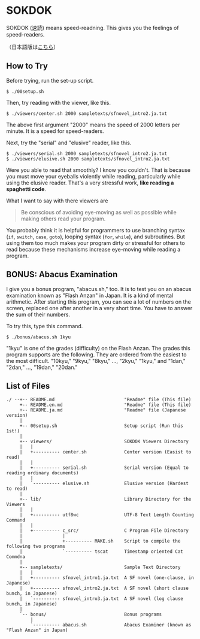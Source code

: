 # SOKDOK

SOKDOK (速読) means speed-readning. This gives you the feelings of speed-readers.

（日本語版は[こちら](README.ja.md)）

## How to Try

Before trying, run the set-up script.

```
$ ./00setup.sh
```

Then, try reading with the viewer, like this.

```
$ ./viewers/center.sh 2000 sampletexts/sfnovel_intro2.ja.txt
```
The above first argument "2000" means the speed of 2000 letters per minute. It is a speed for speed-readers.

Next, try the "serial" and "elusive" reader, like this.

```
$ ./viewers/serial.sh 2000 sampletexts/sfnovel_intro2.ja.txt
$ ./viewers/elusive.sh 2000 sampletexts/sfnovel_intro2.ja.txt
```

Were you able to read that smoothly? I know you couldn't. That is because you must move your eyeballs violently while reading, particularly while using the elusive reader. That's a very stressful work, **like reading a spaghetti code**.

What I want to say with there viewers are

> Be conscious of avoiding eye-moving as well as possible while making others read your program.

You probably think it is helpful for programmers to use branching syntax (`if`, `switch`, `case`, `goto`), looping syntax (`for`, `while`), and subroutines. But using them too much makes your program dirty or stressful for others to read because these mechanisms increase eye-moving while reading a program.

## BONUS: Abacus Examination

I give you a bonus program, "abacus.sh," too. It is to test you on an abacus examination known as "Flash Anzan" in Japan. It is a kind of mental arithmetic. After starting this program, you can see a lot of numbers on the screen, replaced one after another in a very short time. You have to answer the sum of their numbers.

To try this, type this command.

```
$ ./bonus/abacus.sh 1kyu
```

"1kyu" is one of the grades (difficulty) on the Flash Anzan. The grades this program supports are the following. They are ordered from the easiest to the most difficult. "10kyu," "9kyu," "8kyu," ..., "2kyu," "1kyu," and "1dan," "2dan," ..., "19dan," "20dan."


## List of Files

```
./ --+-- README.md                          "Readme" file (This file)
     +-- README.en.md                       "Readme" file (This file)
     +-- README.ja.md                       "Readme" file (Japanese version)
     |                                      
     +-- 00setup.sh                         Setup script (Run this 1st!)
     |                                      
     +-- viewers/                           SOKDOK Viewers Directory
     |   |                                  
     |   +---------- center.sh              Center version (Easist to read)
     |   |                                  
     |   +---------- serial.sh              Serial version (Equal to reading ordinary documents)
     |   |                                  
     |   `---------- elusive.sh             Elusive version (Hardest to read)
     |                                      
     +-- lib/                               Library Directory for the Viewers
     |   |                                  
     |   +---------- utf8wc                 UTF-8 Text Length Counting Command
     |   |                                  
     |   +---------- c_src/                 C Program File Directory
     |               |                      
     |               +---------- MAKE.sh    Script to compile the following two programs
     |               `---------- tscat      Timestamp oriented Cat Commdna
     |                                      
     +-- sampletexts/                       Sample Text Directory
     |   |                                  
     |   +---------- sfnovel_intro1.ja.txt  A SF novel (one-clause, in Japanese)
     |   +---------- sfnovel_intro2.ja.txt  A SF novel (short clause bunch, in Japanese)
     |   `---------- sfnovel_intro3.ja.txt  A SF novel (log clause bunch, in Japanese)
     |
     `-- bonus/                             Bonus programs
         |
         `---------- abacus.sh              Abacus Examiner (known as "Flash Anzan" in Japan)
```
